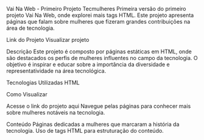 Vai Na Web - Primeiro Projeto Tecmulheres
Primeira versão do primeiro projeto Vai Na Web, onde explorei mais tags HTML. Este projeto apresenta páginas que falam sobre mulheres que fizeram grandes contribuições na área de tecnologia.

Link do Projeto
Visualizar projeto

Descrição
Este projeto é composto por páginas estáticas em HTML, onde são destacados os perfis de mulheres influentes no campo da tecnologia. O objetivo é inspirar e educar sobre a importância da diversidade e representatividade na área tecnológica.

Tecnologias Utilizadas
HTML

Como Visualizar

Acesse o link do projeto aqui
Navegue pelas páginas para conhecer mais sobre mulheres notáveis na tecnologia.


Conteúdo
Páginas dedicadas a mulheres que marcaram a história da tecnologia.
Uso de tags HTML para estruturação do conteúdo.
